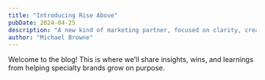 ```yaml
---
title: "Introducing Rise Above"
pubDate: 2024-04-25
description: "A new kind of marketing partner, focused on clarity, creativity, and traction."
author: "Michael Browne"
---
```


Welcome to the blog! This is where we’ll share insights, wins, and learnings from helping specialty brands grow on purpose.